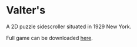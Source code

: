 # Valter's

A 2D puzzle sidescroller situated in 1929 New York.

Full game can be downloaded [here](https://www.dropbox.com/s/mbp9bh91no23bcw/valters.zip?dl=0).
